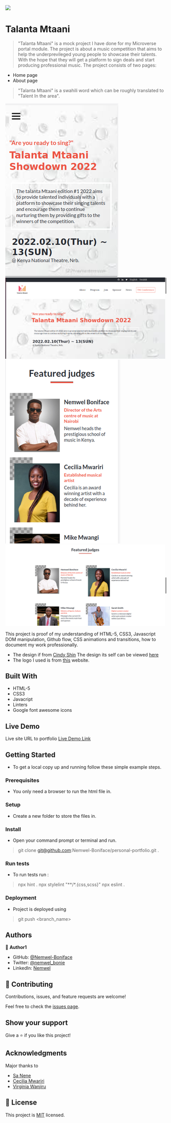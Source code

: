 ![](https://img.shields.io/badge/Microverse-blueviolet)

# Talanta Mtaani

> "Talanta Mtaani" is a mock project I have done for my Microverse portal module. The project is about a music competition that aims to help the underprevileged young people to showcase their talents. With the hope that they will get a platform to sign deals and start producing professional music.
> The project consists of two pages:
- Home page
- About page
> "Talanta Mtaani" is a swahili word which can be roughly translated to "Talent In the area".

![screenshot](./images/TalantaMS-MV.png)
![screenshot](./images/TalantaM-DV.png)
![screenshot](./images/TalantaMJ-MV.png)
![screenshot](./images/TalantaMS-DV.png)

This project is proof of my understanding of HTML-5, CSS3, Javascript DOM manipulation, Github flow, CSS animations and transitions, how to document my work professionally.
- The design if from [Cindy Shin](https://www.behance.net/adagio07) The design its self can be viewed [here](https://www.behance.net/gallery/29845175/CC-Global-Summit-2015)
- The logo I used is from [this](https://hatchful.shopify.com/onboarding/brand-values) website.

## Built With

- HTML-5
- CSS3
- Javacript
- Linters
- Google font awesome icons

## Live Demo
Live site URL to portfolio
[Live Demo Link](https://nemwel-boniface.github.io/Talanta-Mtaani/)


## Getting Started


- To get a local copy up and running follow these simple example steps.

### Prerequisites

- You only need a browser to run the html file in.

### Setup

- Create a new folder to store the files in.

### Install

- Open your command prompt or terminal and run.
> git clone git@github.com:Nemwel-Boniface/personal-portfolio.git .


### Run tests

- To run tests run :
> npx hint .
> npx stylelint "**/*.{css,scss}"
> npx eslint .

### Deployment

- Project is deployed using
> git push <branch_name>



## Authors

👤 **Author1**

- GitHub: [@Nemwel-Boniface ](https://github.com/Nemwel-Boniface)
- Twitter: [@nemwel_bonie](https://twitter.com/nemwel_bonie)
- LinkedIn: [Nemwel](https://www.linkedin.com/in/nemwel-nyandoro-aa1b2620b/)


## 🤝 Contributing

Contributions, issues, and feature requests are welcome!

Feel free to check the [issues page](https://github.com/Nemwel-Boniface/Talanta-Mtaani/issues).

## Show your support

Give a ⭐️ if you like this project!

## Acknowledgments
Major thanks to
- [Sa Nene](https://www.instagram.com/iamsamuelmunene/)
- [Cecilia Mwariri](https://www.instagram.com/cecilia_mwariri/)
- [Virginia Wanjiru](https://www.instagram.com/v.e.e_wanjiru_/)

## 📝 License

This project is [MIT](./MIT.md) licensed.